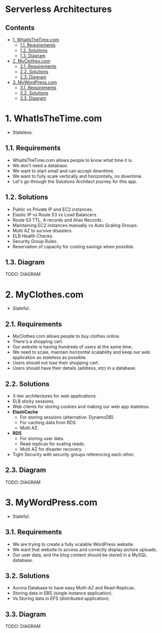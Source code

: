 # Serverless Architectures <!-- omit in toc -->

## Contents <!-- omit in toc -->

- [1. WhatIsTheTime.com](#1-whatisthetimecom)
  - [1.1. Requirements](#11-requirements)
  - [1.2. Solutions](#12-solutions)
  - [1.3. Diagram](#13-diagram)
- [2. MyClothes.com](#2-myclothescom)
  - [2.1. Requirements](#21-requirements)
  - [2.2. Solutions](#22-solutions)
  - [2.3. Diagram](#23-diagram)
- [3. MyWordPress.com](#3-mywordpresscom)
  - [3.1. Requirements](#31-requirements)
  - [3.2. Solutions](#32-solutions)
  - [3.3. Diagram](#33-diagram)

# 1. WhatIsTheTime.com

- Stateless.

## 1.1. Requirements

- WhatIsTheTime.com allows people to know what time it is.
- We don't need a database.
- We want to start small and can accept downtime.
- We want to fully scale vertically and horizontally, no downtime.
- Let's go through the Solutions Architect journey for this app.

## 1.2. Solutions

- Public vs Private IP and EC2 instances.
- Elastic IP vs Route 53 vs Load Balancers.
- Route 53 TTL, A records and Alias Records.
- Maintaining EC2 instances manually vs Auto Scaling Groups.
- Multi AZ to survive disasters.
- ELB Health Checks.
- Security Group Rules.
- Reservation of capacity for costing savings when possible.

## 1.3. Diagram

TODO: DIAGRAM

# 2. MyClothes.com

- Stateful.

## 2.1. Requirements

- MyClothes.com allows people to buy clothes online.
- There's a shopping cart.
- Our website is having hundreds of users at the same time.
- We need to scale, maintain horizontal scalability and keep our web application as stateless as possible.
- Users should not lose their shopping cart.
- Users should have their details (address, etc) in a database.

## 2.2. Solutions

- 3-tier architectures for web applications.
- ELB sticky sessions.
- Web clients for storing cookies and making our web app stateless.
- **ElastiCache**
  - For storing sessions (alternative: DynamoDB).
  - For caching data from RDS.
  - Multi AZ.
- **RDS**
  - For storing user data.
  - Read replicas for scaling reads.
  - Multi AZ for disaster recovery.
- Tight Security with security groups referencing each other.

## 2.3. Diagram

TODO: DIAGRAM

# 3. MyWordPress.com

- Stateful.

## 3.1. Requirements

- We are trying to create a fully scalable WordPress website.
- We want that website to access and correctly display picture uploads.
- Our user data, and the blog content should be stored in a MySQL database.

## 3.2. Solutions

- Aurora Database to have easy Multi-AZ and Read-Replicas.
- Storing data in EBS (single instance application).
- Vs Storing data in EFS (distributed application).

## 3.3. Diagram

TODO: DIAGRAM
